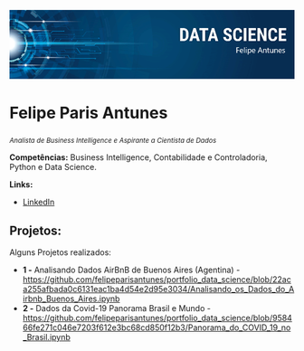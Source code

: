 <p align="center">
  <img src="banner.png" >
</p>

# Felipe Paris Antunes
<sub>*Analista de Business Intelligence e Aspirante a Cientista de Dados*</sub>

**Competências:** Business Intelligence, Contabilidade e Controladoria, Python e Data Science.

**Links:**
* [LinkedIn](https://www.linkedin.com/in/felipe-paris-antunes-896a79197/)

## Projetos:
Alguns Projetos realizados:

* **1 -** Analisando Dados AirBnB de Buenos Aires (Agentina) -https://github.com/felipeparisantunes/portfolio_data_science/blob/22aca255afbada0c6131eac1ba4d54e2d95e3034/Analisando_os_Dados_do_Airbnb_Buenos_Aires.ipynb
* **2 -** Dados da Covid-19 Panorama Brasil e Mundo -
https://github.com/felipeparisantunes/portfolio_data_science/blob/958466fe271c046e7203f612e3bc68cd850f12b3/Panorama_do_COVID_19_no_Brasil.ipynb






